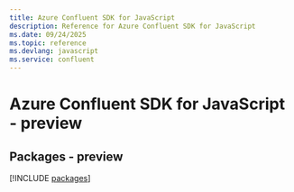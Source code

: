 ```yaml
---
title: Azure Confluent SDK for JavaScript
description: Reference for Azure Confluent SDK for JavaScript
ms.date: 09/24/2025
ms.topic: reference
ms.devlang: javascript
ms.service: confluent
---
```

# Azure Confluent SDK for JavaScript - preview
## Packages - preview
[!INCLUDE [packages](confluent-index.md)]